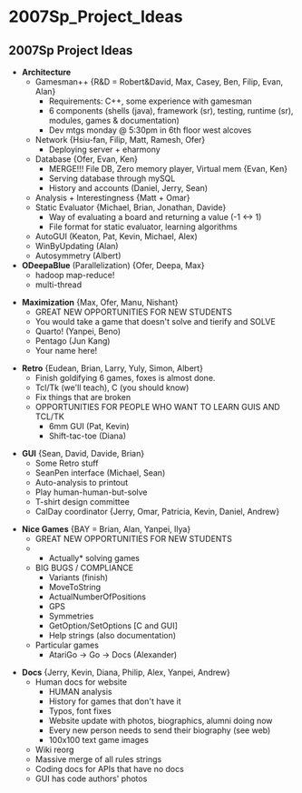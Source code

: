 2007Sp\_Project\_Ideas
======================

2007Sp Project Ideas
--------------------

-   **Architecture**
    -   Gamesman++ {R&D = Robert&David, Max, Casey, Ben, Filip, Evan, Alan}
        -   Requirements: C++, some experience with gamesman
        -   6 components (shells (java), framework (sr), testing, runtime (sr), modules, games & documentation)
        -   Dev mtgs monday @ 5:30pm in 6th floor west alcoves
    -   Network {Hsiu-fan, Filip, Matt, Ramesh, Ofer}
        -   Deploying server + eharmony
    -   Database {Ofer, Evan, Ken}
        -   MERGE!!! File DB, Zero memory player, Virtual mem {Evan, Ken}
        -   Serving database through mySQL
        -   History and accounts (Daniel, Jerry, Sean)
    -   Analysis + Interestingness {Matt + Omar}
    -   Static Evaluator {Michael, Brian, Jonathan, Davide}
        -   Way of evaluating a board and returning a value (-1 &lt;-&gt; 1)
        -   File format for static evaluator, learning algorithms
    -   AutoGUI (Keaton, Pat, Kevin, Michael, Alex)
    -   WinByUpdating (Alan)
    -   Autosymmetry (Albert)
-   **ODeepaBlue** (Parallelization) {Ofer, Deepa, Max}
    -   hadoop map-reduce!
    -   multi-thread

<!-- -->

-   **Maximization** {Max, Ofer, Manu, Nishant}
    -   GREAT NEW OPPORTUNITIES FOR NEW STUDENTS
    -   You would take a game that doesn't solve and tierify and SOLVE
    -   Quarto! (Yanpei, Beno)
    -   Pentago (Jun Kang)
    -   Your name here!

<!-- -->

-   **Retro** {Eudean, Brian, Larry, Yuly, Simon, Albert}
    -   Finish goldifying 6 games, foxes is almost done.
    -   Tcl/Tk (we'll teach), C (you should know)
    -   Fix things that are broken
    -   OPPORTUNITIES FOR PEOPLE WHO WANT TO LEARN GUIS AND TCL/TK
        -   6mm GUI (Pat, Kevin)
        -   Shift-tac-toe (Diana)

<!-- -->

-   **GUI** {Sean, David, Davide, Brian}
    -   Some Retro stuff
    -   SeanPen interface (Michael, Sean)
    -   Auto-analysis to printout
    -   Play human-human-but-solve
    -   T-shirt design committee
    -   CalDay coordinator {Jerry, Omar, Patricia, Kevin, Daniel, Andrew}

<!-- -->

-   **Nice Games** {BAY = Brian, Alan, Yanpei, Ilya}
    -   GREAT NEW OPPORTUNITIES FOR NEW STUDENTS
    -   -   Actually\* solving games
    -   BIG BUGS / COMPLIANCE
        -   Variants (finish)
        -   MoveToString
        -   ActualNumberOfPositions
        -   GPS
        -   Symmetries
        -   GetOption/SetOptions \[C and GUI\]
        -   Help strings (also documentation)
    -   Particular games
        -   AtariGo -&gt; Go -&gt; Docs (Alexander)

<!-- -->

-   **Docs** {Jerry, Kevin, Diana, Philip, Alex, Yanpei, Andrew}
    -   Human docs for website
        -   HUMAN analysis
        -   History for games that don't have it
        -   Typos, font fixes
        -   Website update with photos, biographics, alumni doing now
        -   Every new person needs to send their biography (see web)
        -   100x100 text game images
    -   Wiki reorg
    -   Massive merge of all rules strings
    -   Coding docs for APIs that have no docs
    -   GUI has code authors' photos


